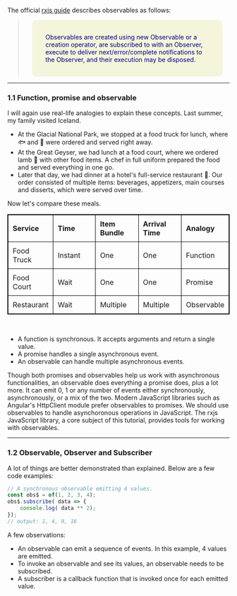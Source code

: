 <style>
    .quote {
        font-style italic;
        color: navy;
        background-color: beige;
        border-radius: 10px;
        padding: 30px 30px;
        width: 80%;
        margin: auto; /* center */
    }

			table, th, td {
		border: 1px solid black;
        text-align: left;
	}

	table {
		border-collapse: collapse;;
	}

	.darkgreen {
		color: darkgreen;
	}

	th, td {
		padding: 10px;
		width: 80px;
	}

	.navy {
		background-color: navy;
		color: white;
		font-weight: bold;
	}

	.purple {
		color: purple;
	}

	.darkred {
		background-color: darkred;
		color: white;
		font-weight: bold;
	}

	.link {
		cursor: pointer;
		text-decoration: none;
		font-weight: bold;
	}
</style>

The official [rxjs guide](https://rxjs.dev/guide/observable) describes observables as follows:
> <div class="quote">Observables are created using new Observable or a creation operator, are subscribed to with an Observer, execute to deliver next/error/complete notifications to the Observer, and their execution may be disposed.</div>
___

### 1.1 Function, promise and observable
I will again use real-life analogies to explain these concepts. Last summer, my family visited Iceland. 
- At the Glacial National Park, we stopped at a food truck for lunch, where 🐟 and 🍟 were ordered and served right away. 
- At the Great Geyser, we had lunch at a food court, where we ordered lamb 🐑 with other food items. A chef in full uniform prepared the food and served everything in one go. 
- Later that day, we had dinner at a hotel's full-service restaurant 🍴. Our order consisted of multiple items: beverages, appetizers, main courses and disserts, which were served over time.

Now let's compare these meals. 
<table>
    <tr>
        <th>Service</th>
        <th>Time</th>
        <th>Item Bundle</th>
        <th>Arrival Time</th>
        <th>Analogy</th>
    </tr>
    <tr>
        <td>Food Truck</td>
        <td>Instant</td>
        <td>One</td>
        <td>One</td>
        <td>Function</td>
    </tr>
    <tr>
        <td>Food Court</td>
        <td>Wait</td>
        <td>One</td>
        <td>One</td>
        <td>Promise</td>
    </tr>
    <tr>
        <td>Restaurant</td>
        <td>Wait</td>
        <td>Multiple</td>
        <td>Multiple</td>
        <td>Observable</td>
    </tr>
</table><br>

- A function is synchronous. It accepts arguments and return a single value.
- A promise handles a single asynchronous event.
- An observable can handle multiple asynchronous events.

Though both promises and observables help us work with asynchronous functionalities, an observable does everything a promise does, plus a lot more. It can emit 0, 1 or any number of events either synchronously, asynchronously, or a mix of the two. Modern JavaScript libraries such as Angular's HttpClient module prefer observables to promises. We should use observables to handle asynchoronous operations in JavaScript. The rxjs JavaScript library, a core subject of this tutorial, provides tools for working with observables.
___

### 1.2 Observable, Observer and Subscriber


A lot of things are better demonstrated than explained. Below are a few code examples:
```typescript
// A synchronous observable emitting 4 values. 
const obs$ = of(1, 2, 3, 4);
obs$.subscribe( data => {
    console.log( data ** 2);
});
// output: 1, 4, 9, 16
```
A few observations:
- An observable can emit a sequence of events. In this example, 4 values are emitted.
- To invoke an observable and see its values, an observable needs to be subscribed. 
- A subscriber is a callback function that is invoked once for each emitted value.

